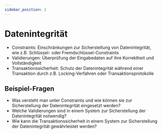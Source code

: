 ```yaml
---
sidebar_position: 2
---
```


# Datenintegrität

<!-- Datenintegrität mithilfe von technischen Maßnahmen beurteilen und sicherstellen können, z. B.

-   Constraints
-   Validierungen
-   Transaktionssicherheit -->

-   Constraints: Einschränkungen zur Sicherstellung von Datenintegrität, wie z.B. Schlüssel- oder Fremdschlüssel-Constraints
-   Validierungen: Überprüfung der Eingabedaten auf ihre Korrektheit und Vollständigkeit
-   Transaktionssicherheit: Schutz der Datenintegrität während einer Transaktion durch z.B. Locking-Verfahren oder Transaktionsprotokolle

## Beispiel-Fragen

-   Was versteht man unter Constraints und wie können sie zur Sicherstellung der Datenintegrität eingesetzt werden?
-   Welche Validierungen sind in einem System zur Sicherstellung der Datenintegrität notwendig?
-   Wie kann die Transaktionssicherheit in einem System zur Sicherstellung der Datenintegrität gewährleistet werden?
